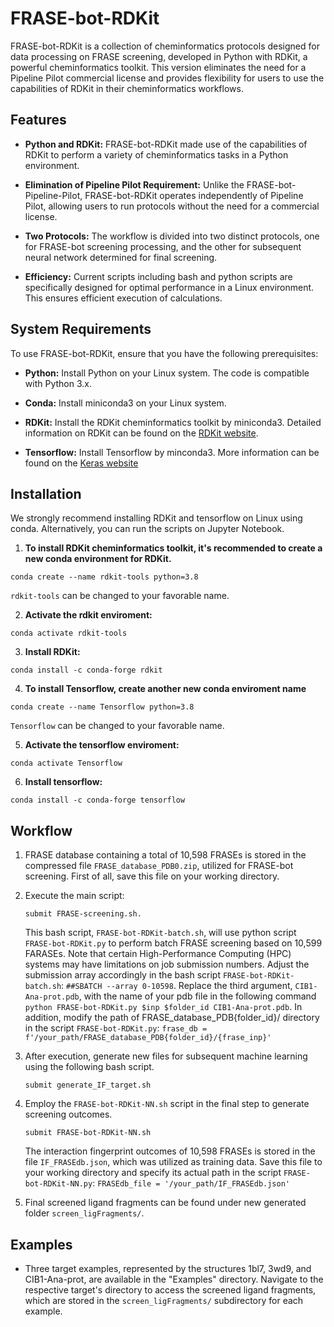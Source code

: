 # FRASE-bot-RDKit

FRASE-bot-RDKit is a collection of cheminformatics protocols designed for data processing on FRASE screening, developed in Python with RDKit, a powerful cheminformatics toolkit. This version eliminates the need for a Pipeline Pilot commercial license and provides flexibility for users to use the capabilities of RDKit in their cheminformatics workflows.

## Features

- **Python and RDKit:** FRASE-bot-RDKit made use of the capabilities of RDKit to perform a variety of cheminformatics tasks in a Python environment.

- **Elimination of Pipeline Pilot Requirement:** Unlike the FRASE-bot-Pipeline-Pilot, FRASE-bot-RDKit operates independently of Pipeline Pilot, allowing users to run protocols without the need for a commercial license.

- **Two Protocols:** The workflow is divided into two distinct protocols, one for FRASE-bot screening processing, and the other for subsequent neural network determined for final screening.
 
- **Efficiency:** Current scripts including bash and python scripts are specifically designed for optimal performance in a Linux environment. This ensures efficient execution of calculations.

## System Requirements

To use FRASE-bot-RDKit, ensure that you have the following prerequisites:

- **Python:** Install Python on your Linux system. The code is compatible with Python 3.x.

- **Conda:** Install miniconda3 on your Linux system.
 
- **RDKit:** Install the RDKit cheminformatics toolkit by miniconda3. Detailed information on RDKit can be found on the [RDKit website](https://www.rdkit.org/).

- **Tensorflow:** Install Tensorflow by minconda3. More information can be found on the [Keras website](https://keras.io/)
  
## Installation 
We strongly recommend installing RDKit and tensorflow on Linux using conda. Alternatively, you can run the scripts on Jupyter Notebook.

1. **To install RDKit cheminformatics toolkit, it's recommended to create a new conda environment for RDKit.**
  ```
  conda create --name rdkit-tools python=3.8
  ```
  `rdkit-tools` can be changed to your favorable name.
  
2. **Activate the rdkit enviroment:**
  ```
  conda activate rdkit-tools
  ```
3. **Install RDKit:**
  ```
  conda install -c conda-forge rdkit
  ```
4. **To install Tensorflow, create another new conda enviroment name**
```
conda create --name Tensorflow python=3.8
```
`Tensorflow` can be changed to your favorable name.
  
5. **Activate the tensorflow enviroment:**
  ```
  conda activate Tensorflow
  ```
6. **Install tensorflow:**
  ```
  conda install -c conda-forge tensorflow
  ```


## Workflow
1. FRASE database containing a total of 10,598 FRASEs is stored in the compressed file `FRASE_database_PDB0.zip`, utilized for FRASE-bot screening. First of all, save this file on your working directory.
2. Execute the main script:
   ```
   submit FRASE-screening.sh.
   ```
   This bash script, `FRASE-bot-RDKit-batch.sh`, will use python script `FRASE-bot-RDKit.py` to perform batch FRASE screening based on 10,599 FARASEs. Note that certain High-Performance Computing (HPC) systems may have limitations on job submission numbers. Adjust the submission array accordingly in the bash script `FRASE-bot-RDKit-batch.sh`: `##SBATCH --array 0-10598`. Replace the third argument, `CIB1-Ana-prot.pdb`, with the name of your pdb file in the following command `python FRASE-bot-RDKit.py $inp $folder_id CIB1-Ana-prot.pdb`. In addition, modify the path of FRASE_database_PDB{folder_id}/ directory in the script `FRASE-bot-RDKit.py`: `frase_db = f'/your_path/FRASE_database_PDB{folder_id}/{frase_inp}'`
   
3. After execution, generate new files for subsequent machine learning using the following bash script.
   ```
   submit generate_IF_target.sh
   ```
4. Employ the `FRASE-bot-RDKit-NN.sh` script in the final step to generate screening outcomes. 
   ```
   submit FRASE-bot-RDKit-NN.sh
   ```
   The interaction fingerprint outcomes of 10,598 FRASEs is stored in the file `IF_FRASEdb.json`, which was utilized as training data. Save this file to your working directory and specify its actual path in the script `FRASE-bot-RDKit-NN.py`: `FRASEdb_file = '/your_path/IF_FRASEdb.json'`

5. Final screened ligand fragments can be found under new generated folder `screen_ligFragments/`.


## Examples
- Three target examples, represented by the structures 1bl7, 3wd9, and CIB1-Ana-prot, are available in the "Examples" directory. Navigate to the respective target's directory to access the screened ligand fragments, which are stored in the `screen_ligFragments/` subdirectory for each example.
